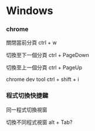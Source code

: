 # Windows



### chrome

關閉當前分頁 ctrl + w

切換至下一個分頁 ctrl + PageDown

切換至上一個分頁 ctrl + PageUp

chrome dev tool  ctrl + shift + i

###  程式切換快捷鍵

同一程式切換視窗 

切換不同程式視窗 alt + Tab?
